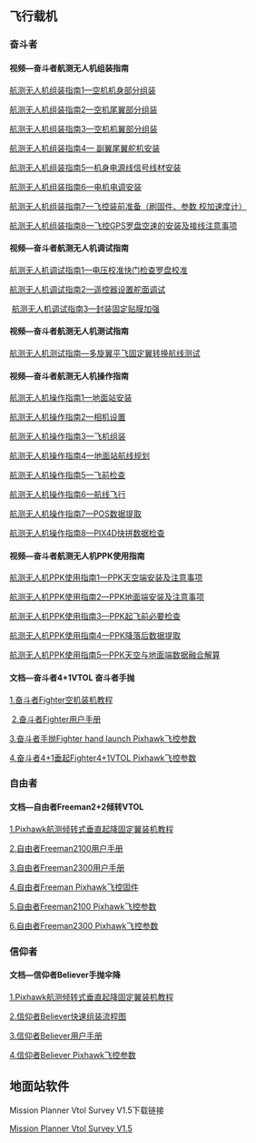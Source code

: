 ## 飞行载机
### 奋斗者
#### 视频—奋斗者航测无人机组装指南

[航测无人机组装指南1—空机机身部分组装](https://www.ixigua.com/6861050564290019847)

[航测无人机组装指南2—空机尾翼部分组装](https://www.ixigua.com/6861878608907108878)

[航测无人机组装指南3—空机机翼部分组装](https://www.ixigua.com/6861901658658603534)

[航测无人机组装指南4— 副翼尾翼舵机安装](https://www.ixigua.com/6863735636646429197/?utm_source=xiguastudio)

[航测无人机组装指南5—机身电源线信号线材安装](https://www.ixigua.com/6863738262251373064/?utm_source=xiguastudio)

[航测无人机组装指南6—电机电调安装](https://www.ixigua.com/6863743462378832392/?utm_source=xiguastudio)

[航测无人机组装指南7—飞控装前准备（刷固件、参数 校加速度计）](https://www.ixigua.com/6863747460691395085/?utm_source=xiguastudio)

[航测无人机组装指南8—飞控GPS罗盘空速的安装及接线注意事项](https://www.ixigua.com/6865237768470004232/?utm_source=xiguastudio)
‍
#### 视频—奋斗者航测无人机调试指南

[航测无人机调试指南1—电压校准快门检查罗盘校准](https://www.ixigua.com/6866006858428056072/?utm_source=xiguastudio)


[航测无人机调试指南2—遥控器设置舵面调试](https://www.ixigua.com/6866010923165975048/?utm_source=xiguastudio)

‍
[航测无人机调试指南3—封装固定贴膜加强](https://www.ixigua.com/6866012626925650446/?utm_source=xiguastudio)

#### 视频—奋斗者航测无人机测试指南

[航测无人机测试指南—多旋翼平飞固定翼转换航线测试](https://www.ixigua.com/6866016284874637832/?utm_source=xiguastudio)

#### 视频—奋斗者航测无人机操作指南

[航测无人机操作指南1—地面站安装](https://www.ixigua.com/6857687167473287691/?utm_source=xiguastudio)

[航测无人机操作指南2—相机设置](https://www.ixigua.com/6857691162161971724?logTag=UXDJAv3aafe96DCyzL4xK)

[航测无人机操作指南3—飞机组装](https://www.ixigua.com/6858215252614447630?logTag=u_zk0nIgt2d2dfMRI08P_)

[航测无人机操作指南4—地面站航线规划](https://www.ixigua.com/6858222344041824781?logTag=fmSPliMhxx8J2mu3e-w6w)

[航测无人机操作指南5—飞前检查](https://www.ixigua.com/6858223445302657543?logTag=AXHRLotRpFMwUJd_Y21dJ)

[航测无人机操作指南6—航线飞行](https://www.ixigua.com/6858239109622661645?logTag=SzY2MCC32C4GcTNyyeU0z)

[航测无人机操作指南7—POS数据提取](https://www.ixigua.com/6858508030078616078?logTag=w8QKTXa7mA0xVWsWQFaqz)

[航测无人机操作指南8—PIX4D快拼数据检查](https://www.ixigua.com/6858512109739868685?logTag=nFGF7T0IoHggd1iJmFxJZ)

#### 视频—奋斗者航测无人机PPK使用指南

[航测无人机PPK使用指南1—PPK天空端安装及注意事项](https://www.ixigua.com/6858544277039874574?logTag=Knh4fSM8WmqJxh-XDSJvT)

[航测无人机PPK使用指南2—PPK地面端安装及注意事项](https://www.ixigua.com/6858545619674333709?logTag=cuFW673zKykv8UALUiZIT)

[航测无人机PPK使用指南3—PPK起飞前必要检查](https://www.ixigua.com/6858546198509421064?logTag=aq5y1WKCEn2S8lTBbOVc_)

[航测无人机PPK使用指南4—PPK降落后数据提取](https://www.ixigua.com/6858547133725803016?logTag=ZAr5H8JDQcJhWdZDumt43)

[航测无人机PPK使用指南5—PPK天空与地面端数据融合解算](https://www.ixigua.com/6858550798398259726?logTag=FhVB-iKvSCvP-K6t2P0Dp)

#### 文档—奋斗者4+1VTOL 奋斗者手抛
[1.奋斗者Fighter空机装机教程](Fighter/奋斗者Fighter空机装机教程.md)  

‍
[2.奋斗者Fighter用户手册](https://raw.githubusercontent.com/makeflyeasy/MFE_ArduPlane/main/Fighter/%E5%A5%8B%E6%96%97%E8%80%85%E7%94%A8%E6%88%B7%E6%89%8B%E5%86%8C(User%20manual%20for%20Fighter%20)V1.0.pdf)

[3.奋斗者手抛Fighter hand launch Pixhawk飞控参数](https://github.com/makeflyeasy/MFE_ArduPlane/raw/main/Fighter/Parameter/%E5%A5%8B%E6%96%97%E8%80%85%E6%89%8B%E6%8A%9BFighter%20hand%20launch.rar)

[4.奋斗者4+1垂起Fighter4+1VTOL Pixhawk飞控参数](https://github.com/makeflyeasy/MFE_ArduPlane/raw/main/Fighter/Parameter/%E5%A5%8B%E6%96%97%E8%80%85%E5%9E%82%E8%B5%B7Fighter%20VTOL.rar)

### 自由者

#### 文档—自由者Freeman2+2倾转VTOL
[1‍.Pixhawk航测倾转式垂直起降固定翼装机‍教程](Freeman/pixhawk航测倾转式垂直起降固定翼自学笔记.md)

[2.自由者Freeman2100用户手册](https://github.com/makeflyeasy/MFE_ArduPlane/raw/main/Freeman/%E8%87%AA%E7%94%B1%E8%80%852100%E7%94%A8%E6%88%B7%E6%89%8B%E5%86%8C(User%20manual%20for%20freeman2100)V1.0.pdf)

[3.自由者Freeman2300用户手册](https://github.com/makeflyeasy/MFE_ArduPlane/raw/main/Freeman/%E8%87%AA%E7%94%B1%E8%80%852300%E7%94%A8%E6%88%B7%E6%89%8B%E5%86%8C%20(User%20manual%20for%20freeman2300)v1.0.pdf)

[4.自由者Freeman‍ Pixhawk飞控‍固件](https://github.com/makeflyeasy/MFE_ArduPlane/raw/main/Freeman/Firmware/ArduPlane_V4_01_0_20201201.rar)

[5.自由者Freeman2100 Pixhawk飞控‍参数](https://github.com/makeflyeasy/MFE_ArduPlane/raw/main/Freeman/Parameter/%E8%87%AA%E7%94%B1%E8%80%852100Freeman2100.rar)

[6.自由者Freeman2300 Pixhawk飞控‍参数](https://github.com/makeflyeasy/MFE_ArduPlane/raw/main/Freeman/Parameter/%E8%87%AA%E7%94%B1%E8%80%852300Freeman2300.rar)

### 信仰者

#### 文档—信仰者Believer手抛伞降

[1‍.Pixhawk航测倾转式垂直起降固定翼装机‍教程](Believer/Pixhawk航测倾转式垂直起降固定翼装机‍教程.md)

[2.信仰者Believer快速组装流程图](https://github.com/makeflyeasy/MFE_ArduPlane/raw/main/Believer/%E4%BF%A1%E4%BB%B0%E8%80%85%E7%BB%84%E8%A3%85%E6%B5%81%E7%A8%8B%E5%9B%BE(Believer%20Assembly%20Flow%20Graph).pdf)

[3.信仰者Believer用户手册](https://github.com/makeflyeasy/MFE_ArduPlane/raw/main/Believer/%E4%BF%A1%E4%BB%B0%E8%80%85%E7%94%A8%E6%88%B7%E6%89%8B%E5%86%8C(User%20manual%20for%20Believer)V1.2.pdf)

[4.信仰者Believer ‍Pixhawk飞控参数](https://github.com/makeflyeasy/MFE_ArduPlane/raw/main/Believer/Parameter/%E4%BF%A1%E4%BB%B0%E8%80%85Believer.rar)

## 地面站软件

Mission Planner Vtol Survey V1.5下载链接

[Mission Planner Vtol Survey V1.5](https://github.com/makeflyeasy/MFE_ArduPlane/raw/main/Mission%20Planner%20Vtol%20Survey/Mission%20Planner%20Vtol%20Survey%20V1.5.rar)



